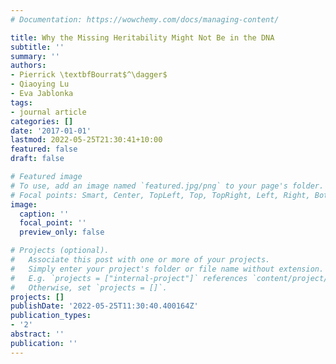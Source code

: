 ```yaml
---
# Documentation: https://wowchemy.com/docs/managing-content/

title: Why the Missing Heritability Might Not Be in the DNA
subtitle: ''
summary: ''
authors:
- Pierrick \textbfBourrat$^\dagger$
- Qiaoying Lu
- Eva Jablonka
tags:
- journal article
categories: []
date: '2017-01-01'
lastmod: 2022-05-25T21:30:41+10:00
featured: false
draft: false

# Featured image
# To use, add an image named `featured.jpg/png` to your page's folder.
# Focal points: Smart, Center, TopLeft, Top, TopRight, Left, Right, BottomLeft, Bottom, BottomRight.
image:
  caption: ''
  focal_point: ''
  preview_only: false

# Projects (optional).
#   Associate this post with one or more of your projects.
#   Simply enter your project's folder or file name without extension.
#   E.g. `projects = ["internal-project"]` references `content/project/deep-learning/index.md`.
#   Otherwise, set `projects = []`.
projects: []
publishDate: '2022-05-25T11:30:40.400164Z'
publication_types:
- '2'
abstract: ''
publication: ''
---
```

